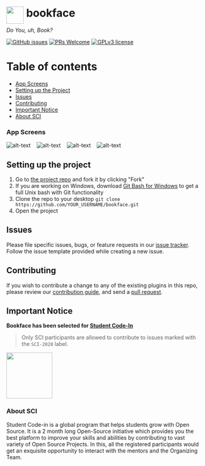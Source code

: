 <h1> <img src="https://github.com/CheshtaK/bookface/blob/master/screenshots/logo.png"
  width="45"
  height="45"
  style="float:left;">
  &nbsp;bookface
</h1>

_Do You, uh, Book?_

[![GitHub issues](https://img.shields.io/github/issues/CheshtaK/bookface)](https://github.com/CheshtaK/bookface/issues)
[![PRs Welcome](https://img.shields.io/badge/PRs-welcome-brightgreen.svg?style=flat-square)](https://github.com/CheshtaK/bookface/pulls)
[![GPLv3 license](https://img.shields.io/badge/License-GPLv3-blue.svg)](https://github.com/CheshtaK/bookface/blob/SCI-2020/LICENSE)


Table of contents
=================

<!--ts-->
   * [App Screens](#app-screens)
   * [Setting up the Project](#setting-up-the-project)
   * [Issues](#issues)
   * [Contributing](#contributing)
   * [Important Notice](#important-notice)
   * [About SCI](#about-sci)
<!--te-->


### App Screens
![alt-text](https://github.com/CheshtaK/bookface/blob/master/screenshots/1.jpeg) &nbsp;&nbsp;
![alt-text](https://github.com/CheshtaK/bookface/blob/master/screenshots/4.jpeg) &nbsp;&nbsp;
![alt-text](https://github.com/CheshtaK/bookface/blob/master/screenshots/3.jpeg) &nbsp;&nbsp;
![alt-text](https://github.com/CheshtaK/bookface/blob/master/screenshots/2.jpeg)

## Setting up the project
1. Go to [the project repo](https://github.com/CheshtaK/bookface) and fork it by clicking "Fork" 
2. If you are working on Windows, download [Git Bash for Windows](https://git-for-windows.github.io/) to get a full Unix bash with Git functionality
3. Clone the repo to your desktop `git clone https://github.com/YOUR_USERNAME/bookface.git`
4. Open the project


## Issues

Please file specific issues, bugs, or feature requests in our [issue tracker](https://github.com/CheshtaK/bookface/issues). Follow the
issue template provided while creating a new issue.

## Contributing

If you wish to contribute a change to any of the existing plugins in this repo, please review our [contribution guide](https://github.com/CheshtaK/bookface/blob/master/.github/CONTRIBUTING.md), and send a [pull request](https://github.com/CheshtaK/bookface/pulls).

## Important Notice

<b>Bookface has been selected for [Student Code-In](https://scodein.tech/)</b>

> Only SCI participants are allowed to contribute to issues marked with the `SCI-2020` label.

<img src="https://user-images.githubusercontent.com/32400008/84588235-49a7d880-ae43-11ea-9506-e3d5de5d3d03.jpg"
  width="120"
  height="120">
  
### About SCI
Student Code-in is a global program that helps students grow with Open Source. It is a 2 month long Open-Source initiative which provides you the best platform to improve your skills and abilities by contributing to vast variety of Open Source Projects. In this, all the registered participants would get an exquisite opportunity to interact with the mentors and the Organizing Team.
